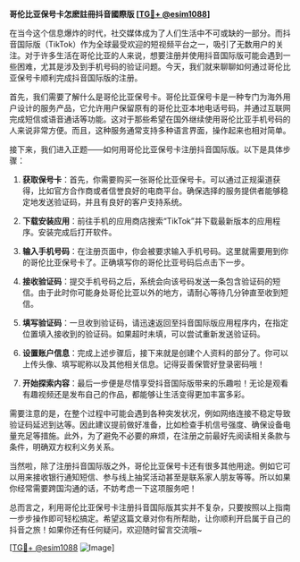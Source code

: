 **哥伦比亚保号卡怎麽註冊抖音國際版 [[TG💪+ @esim1088](https://t.me/s/esim1088)]**

在当今这个信息爆炸的时代，社交媒体成为了人们生活中不可或缺的一部分。而抖音国际版（TikTok）作为全球最受欢迎的短视频平台之一，吸引了无数用户的关注。对于许多生活在哥伦比亚的人来说，想要注册并使用抖音国际版可能会遇到一些困难，尤其是涉及到手机号码的验证问题。今天，我们就来聊聊如何通过哥伦比亚保号卡顺利完成抖音国际版的注册。

首先，我们需要了解什么是哥伦比亚保号卡。哥伦比亚保号卡是一种专门为海外用户设计的服务产品，它允许用户保留原有的哥伦比亚本地电话号码，并通过互联网完成短信或语音通话等功能。这对于那些希望在国外继续使用哥伦比亚手机号码的人来说非常方便。而且，这种服务通常支持多种语言界面，操作起来也相对简单。

接下来，我们进入正题——如何用哥伦比亚保号卡注册抖音国际版。以下是具体步骤：

1. **获取保号卡**：首先，你需要购买一张哥伦比亚保号卡。可以通过正规渠道获得，比如官方合作商或者信誉良好的电商平台。确保选择的服务提供者能够稳定地发送验证码，并且有良好的客户支持系统。

2. **下载安装应用**：前往手机的应用商店搜索“TikTok”并下载最新版本的应用程序。安装完成后打开软件。

3. **输入手机号码**：在注册页面中，你会被要求输入手机号码。这里就需要用到你的哥伦比亚保号卡了。正确填写你的哥伦比亚号码后点击下一步。

4. **接收验证码**：提交手机号码之后，系统会向该号码发送一条包含验证码的短信。由于此时你可能身处哥伦比亚以外的地方，请耐心等待几分钟直至收到短信。

5. **填写验证码**：一旦收到验证码，请迅速返回至抖音国际版应用程序内，在指定位置填入接收到的验证码。如果超时未填，可以尝试重新发送验证码。

6. **设置账户信息**：完成上述步骤后，接下来就是创建个人资料的部分了。你可以上传头像、填写昵称以及其他相关信息。记得妥善保管好登录密码哦！

7. **开始探索内容**：最后一步便是尽情享受抖音国际版带来的乐趣啦！无论是观看有趣视频还是发布自己的作品，都能够让生活变得更加丰富多彩。

需要注意的是，在整个过程中可能会遇到各种突发状况，例如网络连接不稳定导致验证码延迟到达等。因此建议提前做好准备，比如检查手机信号强度、确保设备电量充足等措施。此外，为了避免不必要的麻烦，在注册之前最好先阅读相关条款与条件，明确双方权利义务关系。

当然啦，除了注册抖音国际版之外，哥伦比亚保号卡还有很多其他用途。例如它可以用来接收银行通知短信、参与线上抽奖活动甚至是联系家人朋友等等。所以如果你经常需要跨国沟通的话，不妨考虑一下这项服务吧！

总而言之，利用哥伦比亚保号卡注册抖音国际版其实并不复杂，只要按照以上指南一步步操作即可轻松搞定。希望这篇文章对你有所帮助，让你顺利开启属于自己的抖音之旅！如果你还有任何疑问，欢迎随时留言交流哦~

[[TG💪+ @esim1088](https://t.me/s/esim1088) ![Image](https://i.postimg.cc/4NQfJmqS/Snipaste-2025-05-13-00-14-12.png)]